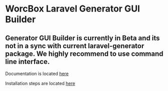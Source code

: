 WorcBox Laravel Generator GUI Builder
=====================================

## Generator GUI Builder is currently in Beta and its not in a sync with current laravel-generator package. We highly recommend to use command line interface.

Documentation is located [here](http://labs.infyom.com/laravelgenerator)

Installation steps are located [here](http://labs.infyom.com/laravelgenerator/docs/5.4/gui-interface)
